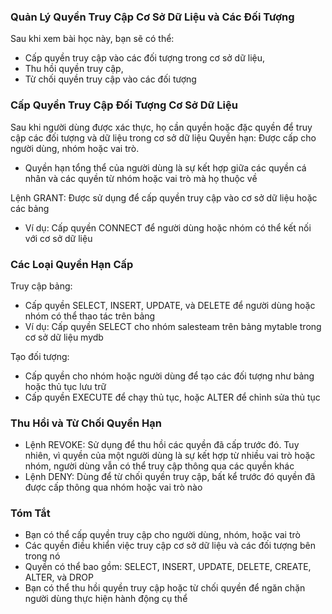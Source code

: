 ### Quản Lý Quyền Truy Cập Cơ Sở Dữ Liệu và Các Đối Tượng

Sau khi xem bài học này, bạn sẽ có thể:

- Cấp quyền truy cập vào các đối tượng trong cơ sở dữ liệu,
- Thu hồi quyền truy cập,
- Từ chối quyền truy cập vào các đối tượng

### Cấp Quyền Truy Cập Đối Tượng Cơ Sở Dữ Liệu

Sau khi người dùng được xác thực, họ cần quyền hoặc đặc quyền để truy cập các đối tượng và dữ liệu trong cơ sở dữ liệu
Quyền hạn: Được cấp cho người dùng, nhóm hoặc vai trò.

- Quyền hạn tổng thể của người dùng là sự kết hợp giữa các quyền cá nhân và các quyền từ nhóm hoặc vai trò mà họ thuộc về

Lệnh GRANT: Được sử dụng để cấp quyền truy cập vào cơ sở dữ liệu hoặc các bảng

- Ví dụ: Cấp quyền CONNECT để người dùng hoặc nhóm có thể kết nối với cơ sở dữ liệu

### Các Loại Quyền Hạn Cấp

Truy cập bảng:

- Cấp quyền SELECT, INSERT, UPDATE, và DELETE để người dùng hoặc nhóm có thể thao tác trên bảng
- Ví dụ: Cấp quyền SELECT cho nhóm salesteam trên bảng mytable trong cơ sở dữ liệu mydb

Tạo đối tượng:

- Cấp quyền cho nhóm hoặc người dùng để tạo các đối tượng như bảng hoặc thủ tục lưu trữ
- Cấp quyền EXECUTE để chạy thủ tục, hoặc ALTER để chỉnh sửa thủ tục

### Thu Hồi và Từ Chối Quyền Hạn

- Lệnh REVOKE: Sử dụng để thu hồi các quyền đã cấp trước đó. Tuy nhiên, vì quyền của một người dùng là sự kết hợp từ nhiều vai trò hoặc nhóm, người dùng vẫn có thể truy cập thông qua các quyền khác
- Lệnh DENY: Dùng để từ chối quyền truy cập, bất kể trước đó quyền đã được cấp thông qua nhóm hoặc vai trò nào

### Tóm Tắt

- Bạn có thể cấp quyền truy cập cho người dùng, nhóm, hoặc vai trò
- Các quyền điều khiển việc truy cập cơ sở dữ liệu và các đối tượng bên trong nó
- Quyền có thể bao gồm: SELECT, INSERT, UPDATE, DELETE, CREATE, ALTER, và DROP
- Bạn có thể thu hồi quyền truy cập hoặc từ chối quyền để ngăn chặn người dùng thực hiện hành động cụ thể
